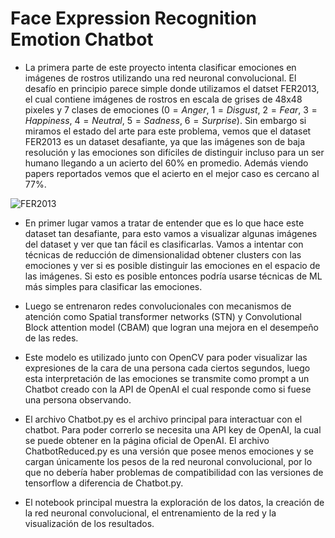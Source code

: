 # Face Expression Recognition Emotion Chatbot

* La primera parte de este proyecto intenta clasificar emociones en imágenes de rostros utilizando una red neuronal convolucional. El desafío en principio parece simple donde utilizamos el datset FER2013, el cual contiene imágenes de rostros en escala de grises de 48x48 pixeles y 7 clases de emociones $(0=Anger,~1=Disgust,~2=Fear,~3=Happiness,~4=Neutral,~5=Sadness,~6=Surprise)$. Sin embargo si miramos el estado del arte para este problema, vemos que el dataset FER2013 es un dataset desafiante, ya que las imágenes son de baja resolución y las emociones son difíciles de distinguir incluso para un ser humano llegando a un acierto del 60% en promedio. Además viendo papers reportados vemos que el acierto en el mejor caso es cercano al 77%.

![FER2013](https://imgur.com/GUHApSv.png)

* En primer lugar vamos a tratar de entender que es lo que hace este dataset tan desafiante, para esto vamos a visualizar algunas imágenes del dataset y ver que tan fácil es clasificarlas. Vamos a intentar con técnicas de reducción de dimensionalidad obtener clusters con las emociones y ver si es posible distinguir las emociones en el espacio de las imágenes. Si esto es posible entonces podría usarse técnicas de ML más simples para clasificar las emociones.

* Luego se entrenaron redes convolucionales con mecanismos de atención como Spatial transformer networks (STN) y Convolutional Block attention model (CBAM) que logran una mejora en el desempeño de las redes.

* Este modelo es utilizado junto con OpenCV para poder visualizar las expresiones de la cara de una persona cada ciertos segundos, luego esta interpretación de las emociones se transmite como prompt a un Chatbot creado con la API de OpenAI el cual responde como si fuese una persona observando.

* El archivo Chatbot.py es el archivo principal para interactuar con el chatbot. Para poder correrlo se necesita una API key de OpenAI, la cual se puede obtener en la página oficial de OpenAI. El archivo ChatbotReduced.py es una versión que posee menos emociones y se cargan únicamente los pesos de la red neuronal convolucional, por lo que no debería haber problemas de compatibilidad con las versiones de tensorflow a diferencia de Chatbot.py.

* El notebook principal muestra la exploración de los datos, la creación de la red neuronal convolucional, el entrenamiento de la red y la visualización de los resultados.